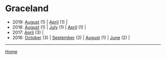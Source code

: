 # Graceland

  * 2019: 
      [August](./graceland-2019-08.md) (1) | 
      [April](./graceland-2019-04.md) (1) | 
  * 2018: 
      [August](./graceland-2018-08.md) (1) | 
      [July](./graceland-2018-07.md) (1) | 
      [April](./graceland-2018-04.md) (1) | 
  * 2017: 
      [April](./graceland-2017-04.md) (3) | 
  * 2016: 
      [October](./graceland-2016-10.md) (3) | 
      [September](./graceland-2016-09.md) (2) | 
      [August](./graceland-2016-08.md) (1) | 
      [June](./graceland-2016-06.md) (2) | 

----

[Home](../)

